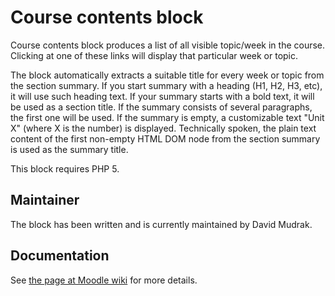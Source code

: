 Course contents block
=====================

Course contents block produces a list of all visible topic/week in the course.
Clicking at one of these links will display that particular week or topic.

The block automatically extracts a suitable title for every week or topic from
the section summary. If you start summary with a heading (H1, H2, H3, etc), it
will use such heading text. If your summary starts with a bold text, it will be
used as a section title. If the summary consists of several paragraphs, the
first one will be used. If the summary is empty, a customizable text "Unit X"
(where X is the number) is displayed. Technically spoken, the plain text
content of the first non-empty HTML DOM node from the section summary is used
as the summary title.

This block requires PHP 5.

Maintainer
----------

The block has been written and is currently maintained by David Mudrak.


Documentation
-------------

See [the page at Moodle wiki](http://docs.moodle.org/19/en/Course_contents_block)
for more details.
